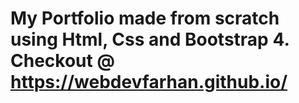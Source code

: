 <h1>
My Portfolio made from scratch using Html, Css and Bootstrap 4.
Checkout @ <a href="https://webdevfarhan.github.io/">https://webdevfarhan.github.io/</a>
<h1>
